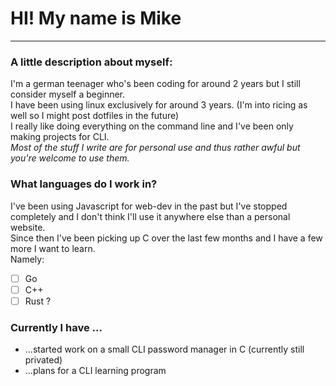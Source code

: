 # HI! My name is Mike
---
### A little description about myself:
I'm a german teenager who's been coding for around 2 years but I still consider myself a beginner.  
I have been using linux exclusively for around 3 years. (I'm into ricing as well so I might post dotfiles in the future)  
I really like doing everything on the command line and I've been only making projects for CLI.   
*Most of the stuff I write are for personal use and thus rather awful but you're welcome to use them.*

### What languages do I work in?
I've been using Javascript for web-dev in the past but I've stopped completely and I don't think I'll use it anywhere else than a personal website.  
Since then I've been picking up C over the last few months and I have a few more I want to learn.  
Namely:  
- [ ] Go
- [ ] C++
- [ ] Rust ?

### Currently I have ...
- ...started work on a small CLI password manager in C (currently still privated)  
- ...plans for a CLI learning program
